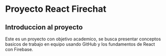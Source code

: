 # Proyecto React Firechat 

## Introduccion al proyecto

Este es un proyecto con objetivo academico, se busca presentar conceptos basicos
de trabajo en equipo usando GitHub y los fundamentos de React con Firebase.
